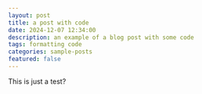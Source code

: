 ```yaml
---
layout: post
title: a post with code
date: 2024-12-07 12:34:00
description: an example of a blog post with some code
tags: formatting code
categories: sample-posts
featured: false
---
```

This is just a test?

